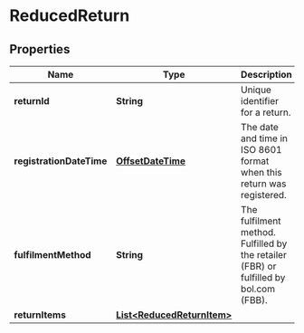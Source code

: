 # ReducedReturn

## Properties

 Name                     | Type                                                      | Description                                                                           | Notes 
--------------------------|-----------------------------------------------------------|---------------------------------------------------------------------------------------|-------
 **returnId**             | **String**                                                | Unique identifier for a return.                                                       |
 **registrationDateTime** | [**OffsetDateTime**](OffsetDateTime.md)                   | The date and time in ISO 8601 format when this return was registered.                 |
 **fulfilmentMethod**     | **String**                                                | The fulfilment method. Fulfilled by the retailer (FBR) or fulfilled by bol.com (FBB). |
 **returnItems**          | [**List&lt;ReducedReturnItem&gt;**](ReducedReturnItem.md) |                                                                                       | 



